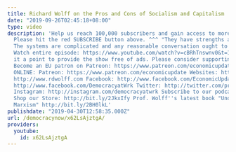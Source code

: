 ```yaml
---
title: Richard Wolff on the Pros and Cons of Socialism and Capitalism
date: "2019-09-26T02:45:18+08:00"
type: video
description: 'Help us reach 100,000 subscribers and gain access to more studio time!
  Please hit the red SUBSCRIBE button above. ^^^ "They have strengths and weaknesses.
  The systems are complicated and any reasonable conversation ought to deal with that."
  Watch entire episode: https://www.youtube.com/watch?v=cBRhTnswnv0&t=186s We make
  it a point to provide the show free of ads. Please consider supporting our work.
  Become an EU patron on Patreon: https://www.patreon.com/economicupdate Follow us
  ONLINE: Patreon: https://www.patreon.com/economicupdate Websites: http://www.democracyatwork.info/economicupdate
  http://www.rdwolff.com Facebook: http://www.facebook.com/EconomicUpdate http://www.facebook.com/RichardDWolff
  http://www.facebook.com/DemocracyatWrk Twitter: http://twitter.com/profwolff http://twitter.com/democracyatwrk
  Instagram: http://instagram.com/democracyatwrk Subscribe to our podcast: http://economicupdate.libsyn.com
  Shop our Store: http://bit.ly/2JkxIfy Prof. Wolff''s latest book "Understanding
  Marxism" http://bit.ly/2BH0lkL'
publishdate: "2019-04-30T12:58:35.000Z"
url: /democracynow/x62LsAjztgA/
providers:
  youtube:
    id: x62LsAjztgA
---
```

